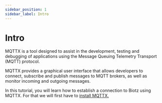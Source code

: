```yaml
---
sidebar_position: 1
sidebar_label: Intro
---
```


# Intro

MQTTX is a tool designed to assist in the development, testing and debugging of applications using the Message Queuing Telemetry Transport (MQTT) protocol. 

MQTTX provides a graphical user interface that allows developers to connect, subscribe and publish messages to MQTT brokers, as well as monitor incoming and outgoing messages. 

In this tutorial, you will learn how to establish a connection to Biotz using MQTTX. For that we will first have to <a href="/docs/Examples/MQttx/MQttx instalation" target="_self">install MQTTX.</a>


